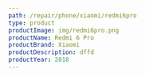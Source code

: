 ```yaml
---
path: /repair/phone/xiaomi/redmi6pro
type: product
productImage: img/redmi6pro.png
productName: Redmi 6 Pro
productBrand: Xiaomi
productDescription: dffd
productYear: 2018
---
```

